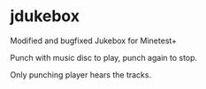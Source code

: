 jdukebox
========

Modified and bugfixed Jukebox for Minetest+

Punch with music disc to play, punch again to stop.

Only punching player hears the tracks.


